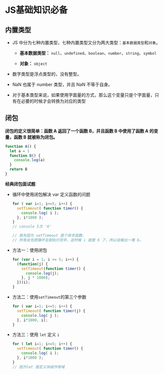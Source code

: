 <!-- basicExplanation -->
# JS基础知识必备

## 内置类型
+ JS 中分为七种内置类型，七种内置类型又分为两大类型：`基本数据类型`和`对象`。
  + **基本数据类型：** `null`、`undefined`、`boolean`、`number`、`string`、`symbol`

  + **对象：** `object`

+ 数字类型是浮点类型的，没有整型。
+ NaN 也属于 number 类型，并且 NaN 不等于自身。

+ 对于基本类型来说，如果使用字面量的方式，那么这个变量只是个字面量，只有在必要的时候才会转换为对应的类型

## 闭包
**闭包的定义很简单：函数 A 返回了一个函数 B，并且函数 B 中使用了函数 A 的变量，函数 B 就被称为闭包。**
```js
function A() {
  let a = 1
  function B() {
    console.log(a)
  }
  return B
}
```


**经典闭包面试题**
+ 循环中使用闭包解决 var 定义函数的问题
  ```js
  for ( var i=1; i<=5; i++) {
    setTimeout( function timer() {
      console.log( i );
    }, i*1000 );
  }
  // console 5次 '6'

  // 首先因为 setTimeout 是个异步函数，
  // 所有会先把循环全部执行完毕，这时候 i 就是 6 了，所以会输出一堆 6。
  ```

+ 方法一：使用闭包
  ```js
  for (var i = 1; i <= 5; i++) {
    (function(j) {
      setTimeout(function timer() {
        console.log(j);
      }, j * 1000);
    })(i);
  }
  ```
+ 方法二：使用`setTimeout`的第三个参数
  ```js
  for ( var i=1; i<=5; i++) {
    setTimeout( function timer(j) {
      console.log( j );
    }, i*1000, i);
  }
  ```
+ 方法三：使用 `let` 定义 `i` 
  ```js
  for ( let i=1; i<=5; i++) {
    setTimeout( function timer() {
      console.log( i );
    }, i*1000 );
  }
  // 因为let 是定义块级作用域
  ```

 
 <comment-comment/> 
 